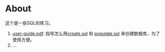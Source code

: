 # About #

这个是一些SQL的练习。

1. [user-guide.pdf](user-guide.pdf): 指导怎么用[create.sql](create.sql) 和 [populate.sql](populate.sql) 来创建数据库，为了使用方便。
2. ...
